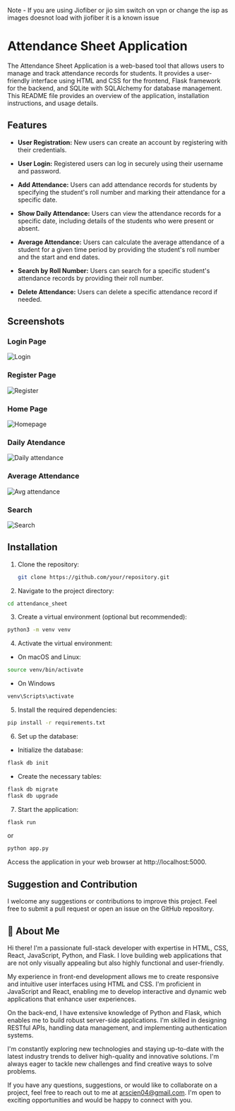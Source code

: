 Note - If you are using Jiofiber or jio sim switch on vpn or change the isp as images doesnot load with jiofiber it is a known issue
# Attendance Sheet Application

The Attendance Sheet Application is a web-based tool that allows users to manage and track attendance records for students. It provides a user-friendly interface using HTML and CSS for the frontend, Flask framework for the backend, and SQLite with SQLAlchemy for database management. This README file provides an overview of the application, installation instructions, and usage details.

## Features

- **User Registration:** New users can create an account by registering with their credentials.

- **User Login:** Registered users can log in securely using their username and password.
- **Add Attendance:** Users can add attendance records for students by specifying the student's roll number and marking their attendance for a specific date.
- **Show Daily Attendance:** Users can view the attendance records for a specific date, including details of the students who were present or absent.
- **Average Attendance:** Users can calculate the average attendance of a student for a given time period by providing the student's roll number and the start and end dates.
- **Search by Roll Number:** Users can search for a specific student's attendance records by providing their roll number.
- **Delete Attendance:** Users can delete a specific attendance record if needed.

## Screenshots

### Login Page

![Login](https://github.com/Aryd01/Attendance_sheet/blob/master/results/login.JPG)



### Register Page

![Register](https://github.com/Aryd01/Attendance_sheet/blob/master/results/add%20attendance%20page.JPG)


### Home Page

![Homepage](https://github.com/Aryd01/Attendance_sheet/blob/master/results/homepage.JPG)



### Daily Atendance

![Daily attendance](https://github.com/Aryd01/Attendance_sheet/blob/master/results/Daily%20Attendance.JPG)

### Average Attendance

![Avg attendance](https://github.com/Aryd01/Attendance_sheet/blob/master/results/Average%20attendance.JPG)

### Search 

![Search](https://github.com/Aryd01/Attendance_sheet/blob/master/results/search%20student%20with%20a%20roll%20no..JPG)


## Installation

1. Clone the repository:
   ```bash
   git clone https://github.com/your/repository.git
   ```

2. Navigate to the project directory: 

```bash
cd attendance_sheet
```

3. Create a virtual environment (optional but recommended):

```bash
python3 -m venv venv
```
4. Activate the virtual environment:

- On macOS and Linux:
```bash 
source venv/bin/activate
```
- On Windows
```bash
venv\Scripts\activate
```
5. Install the required dependencies:

```bash
pip install -r requirements.txt
```
6. Set up the database:

- Initialize the database:
```bash
flask db init
```
- Create the necessary tables:
```bash
flask db migrate
flask db upgrade
```
7. Start the application:
```bash
flask run
```
or
```bash
python app.py
```
Access the application in your web browser at http://localhost:5000.



## Suggestion and Contribution

I welcome any suggestions or contributions to improve this project. Feel free to submit a pull request or open an issue on the GitHub repository.


## 🚀 About Me
Hi there! I'm a passionate full-stack developer with expertise in HTML, CSS, React, JavaScript, Python, and Flask. I love building web applications that are not only visually appealing but also highly functional and user-friendly.

My experience in front-end development allows me to create responsive and intuitive user interfaces using HTML and CSS. I'm proficient in JavaScript and React, enabling me to develop interactive and dynamic web applications that enhance user experiences.

On the back-end, I have extensive knowledge of Python and Flask, which enables me to build robust server-side applications. I'm skilled in designing RESTful APIs, handling data management, and implementing authentication systems.

I'm constantly exploring new technologies and staying up-to-date with the latest industry trends to deliver high-quality and innovative solutions. I'm always eager to tackle new challenges and find creative ways to solve problems.

If you have any questions, suggestions, or would like to collaborate on a project, feel free to reach out to me at arscien04@gmail.com. I'm open to exciting opportunities and would be happy to connect with you.



